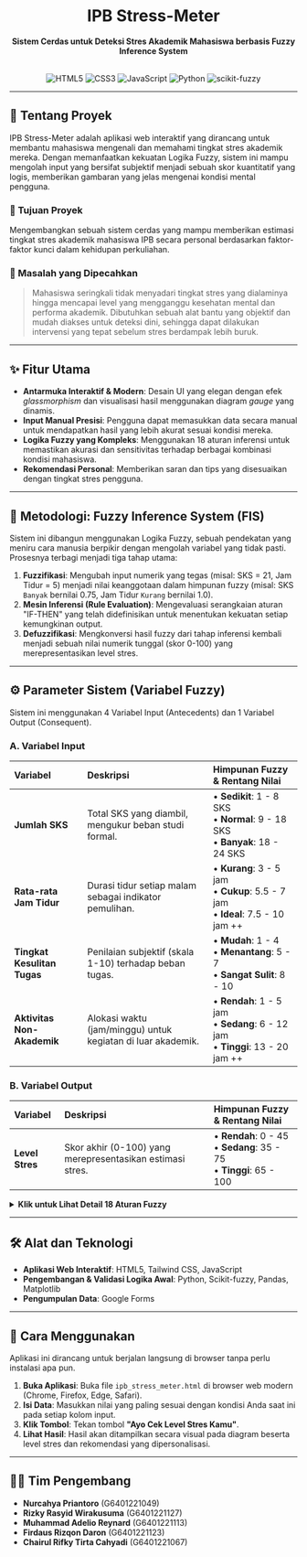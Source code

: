 <div align="center">
  <h1 align="center">IPB Stress-Meter</h1>
  <p align="center">
    <strong>Sistem Cerdas untuk Deteksi Stres Akademik Mahasiswa berbasis Fuzzy Inference System</strong>
    <br />
    <br />
  </p>
</div>

<div align="center">

![HTML5](https://img.shields.io/badge/HTML5-%23E34F26.svg?style=for-the-badge&logo=html5&logoColor=white)
![CSS3](https://img.shields.io/badge/CSS3-%231572B6.svg?style=for-the-badge&logo=css3&logoColor=white)
![JavaScript](https://img.shields.io/badge/JavaScript-%23F7DF1E.svg?style=for-the-badge&logo=javascript&logoColor=black)
![Python](https://img.shields.io/badge/Python-3776AB?style=for-the-badge&logo=python&logoColor=white)
![scikit-fuzzy](https://img.shields.io/badge/Scikit--Fuzzy-orange?style=for-the-badge)

</div>

---

## 📜 Tentang Proyek

IPB Stress-Meter adalah aplikasi web interaktif yang dirancang untuk membantu mahasiswa mengenali dan memahami tingkat stres akademik mereka. Dengan memanfaatkan kekuatan Logika Fuzzy, sistem ini mampu mengolah input yang bersifat subjektif menjadi sebuah skor kuantitatif yang logis, memberikan gambaran yang jelas mengenai kondisi mental pengguna.

### 🎯 Tujuan Proyek
Mengembangkan sebuah sistem cerdas yang mampu memberikan estimasi tingkat stres akademik mahasiswa IPB secara personal berdasarkan faktor-faktor kunci dalam kehidupan perkuliahan.

### 🧠 Masalah yang Dipecahkan
> Mahasiswa seringkali tidak menyadari tingkat stres yang dialaminya hingga mencapai level yang mengganggu kesehatan mental dan performa akademik. Dibutuhkan sebuah alat bantu yang objektif dan mudah diakses untuk deteksi dini, sehingga dapat dilakukan intervensi yang tepat sebelum stres berdampak lebih buruk.

---

## ✨ Fitur Utama

- **Antarmuka Interaktif & Modern**: Desain UI yang elegan dengan efek *glassmorphism* dan visualisasi hasil menggunakan diagram *gauge* yang dinamis.
- **Input Manual Presisi**: Pengguna dapat memasukkan data secara manual untuk mendapatkan hasil yang lebih akurat sesuai kondisi mereka.
- **Logika Fuzzy yang Kompleks**: Menggunakan 18 aturan inferensi untuk memastikan akurasi dan sensitivitas terhadap berbagai kombinasi kondisi mahasiswa.
- **Rekomendasi Personal**: Memberikan saran dan tips yang disesuaikan dengan tingkat stres pengguna.

---

## 🔬 Metodologi: Fuzzy Inference System (FIS)

Sistem ini dibangun menggunakan Logika Fuzzy, sebuah pendekatan yang meniru cara manusia berpikir dengan mengolah variabel yang tidak pasti. Prosesnya terbagi menjadi tiga tahap utama:

1.  **Fuzzifikasi**: Mengubah input numerik yang tegas (misal: SKS = 21, Jam Tidur = 5) menjadi nilai keanggotaan dalam himpunan fuzzy (misal: SKS `Banyak` bernilai 0.75, Jam Tidur `Kurang` bernilai 1.0).
2.  **Mesin Inferensi (Rule Evaluation)**: Mengevaluasi serangkaian aturan "IF-THEN" yang telah didefinisikan untuk menentukan kekuatan setiap kemungkinan output.
3.  **Defuzzifikasi**: Mengkonversi hasil fuzzy dari tahap inferensi kembali menjadi sebuah nilai numerik tunggal (skor 0-100) yang merepresentasikan level stres.

---

## ⚙️ Parameter Sistem (Variabel Fuzzy)

Sistem ini menggunakan 4 Variabel Input (Antecedents) dan 1 Variabel Output (Consequent).

### A. Variabel Input

| Variabel | Deskripsi | Himpunan Fuzzy & Rentang Nilai |
| :--- | :--- | :--- |
| **Jumlah SKS** | Total SKS yang diambil, mengukur beban studi formal. | • **Sedikit**: 1 - 8 SKS<br>• **Normal**: 9 - 18 SKS<br>• **Banyak**: 18 - 24 SKS |
| **Rata-rata Jam Tidur** | Durasi tidur setiap malam sebagai indikator pemulihan. | • **Kurang**: 3 - 5 jam<br>• **Cukup**: 5.5 - 7 jam<br>• **Ideal**: 7.5 - 10 jam ++ |
| **Tingkat Kesulitan Tugas** | Penilaian subjektif (skala 1-10) terhadap beban tugas. | • **Mudah**: 1 - 4<br>• **Menantang**: 5 - 7<br>• **Sangat Sulit**: 8 - 10 |
| **Aktivitas Non-Akademik** | Alokasi waktu (jam/minggu) untuk kegiatan di luar akademik. | • **Rendah**: 1 - 5 jam<br>• **Sedang**: 6 - 12 jam<br>• **Tinggi**: 13 - 20 jam ++ |

### B. Variabel Output

| Variabel | Deskripsi | Himpunan Fuzzy & Rentang Nilai |
| :--- | :--- | :--- |
| **Level Stres** | Skor akhir (0-100) yang merepresentasikan estimasi stres. | • **Rendah**: 0 - 45<br>• **Sedang**: 35 - 75<br>• **Tinggi**: 65 - 100 |

<details>
<summary><strong>Klik untuk Lihat Detail 18 Aturan Fuzzy</strong></summary>

#### Aturan Pemicu Stres TINGGI (5 Aturan)
IF Jam Tidur 'Kurang' AND Kesulitan Tugas 'Sangat Sulit' THEN Stres 'Tinggi'.IF Jumlah SKS 'Banyak' AND Jam Tidur 'Kurang' THEN Stres 'Tinggi'.IF Jumlah SKS 'Banyak' AND Kesulitan Tugas 'Sangat Sulit' THEN Stres 'Tinggi'.IF Jam Tidur 'Kurang' AND Aktivitas Non-Akademik 'Tinggi' THEN Stres 'Tinggi'.IF Kesulitan Tugas 'Sangat Sulit' AND Aktivitas Non-Akademik 'Tinggi' THEN Stres 'Tinggi'.
#### Aturan Pemicu Stres SEDANG (9 Aturan)
IF Jumlah SKS 'Banyak' AND Jam Tidur 'Cukup' THEN Stres 'Sedang'.IF Jumlah SKS 'Normal' AND Kesulitan Tugas 'Sangat Sulit' THEN Stres 'Sedang'.IF Jumlah SKS 'Normal' AND Jam Tidur 'Kurang' THEN Stres 'Sedang'.IF Kesulitan Tugas 'Menantang' AND (Jam Tidur 'Kurang' OR Aktivitas Non-Akademik 'Tinggi') THEN Stres 'Sedang'.IF Kesulitan Tugas 'Sangat Sulit' AND Jam Tidur 'Ideal' THEN Stres 'Sedang'.IF Jumlah SKS 'Normal' AND Kesulitan Tugas 'Menantang' AND Aktivitas Non-Akademik 'Sedang' THEN Stres 'Sedang'.IF Jumlah SKS 'Banyak' AND Aktivitas Non-Akademik 'Rendah' AND Jam Tidur 'Ideal' THEN Stres 'Sedang'.IF Kesulitan Tugas 'Mudah' AND Aktivitas Non-Akademik 'Tinggi' THEN Stres 'Sedang'.IF Jumlah SKS 'Normal' AND Kesulitan Tugas 'Menantang' AND Jam Tidur 'Cukup' THEN Stres 'Sedang'.
#### Aturan Pemicu Stres RENDAH (4 Aturan)
IF Jumlah SKS 'Sedikit' THEN Stres 'Rendah'.IF Kesulitan Tugas 'Mudah' AND Aktivitas Non-Akademik 'Rendah' THEN Stres 'Rendah'.IF Jam Tidur 'Ideal' AND Kesulitan Tugas 'Menantang' AND Aktivitas Non-Akademik 'Rendah' THEN Stres 'Rendah'.IF Jumlah SKS 'Normal' AND Jam Tidur 'Ideal' AND Kesulitan Tugas 'Mudah' THEN Stres 'Rendah'.
</details>

---

## 🛠️ Alat dan Teknologi

-   **Aplikasi Web Interaktif**: HTML5, Tailwind CSS, JavaScript
-   **Pengembangan & Validasi Logika Awal**: Python, Scikit-fuzzy, Pandas, Matplotlib
-   **Pengumpulan Data**: Google Forms

---

## 🚀 Cara Menggunakan

Aplikasi ini dirancang untuk berjalan langsung di browser tanpa perlu instalasi apa pun.
1.  **Buka Aplikasi**: Buka file `ipb_stress_meter.html` di browser web modern (Chrome, Firefox, Edge, Safari).
2.  **Isi Data**: Masukkan nilai yang paling sesuai dengan kondisi Anda saat ini pada setiap kolom input.
3.  **Klik Tombol**: Tekan tombol **"Ayo Cek Level Stres Kamu"**.
4.  **Lihat Hasil**: Hasil akan ditampilkan secara visual pada diagram beserta level stres dan rekomendasi yang dipersonalisasi.

---

## 👨‍💻 Tim Pengembang

-   **Nurcahya Priantoro** (G6401221049)
-   **Rizky Rasyid Wirakusuma** (G6401221127)
-   **Muhammad Adelio Reynard** (G6401221113)
-   **Firdaus Rizqon Daron** (G6401221123)
-   **Chairul Rifky Tirta Cahyadi** (G6401221067)
